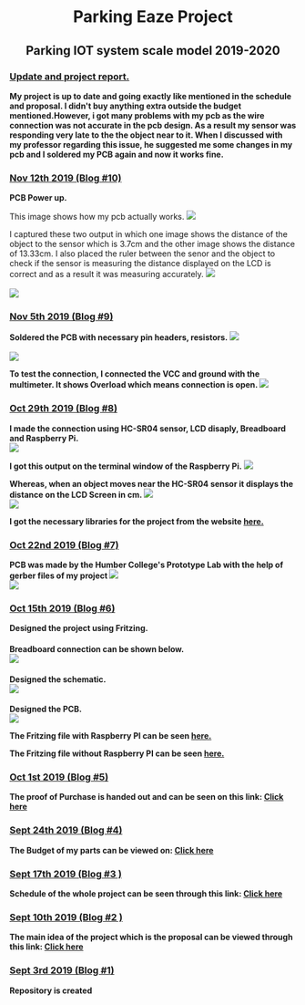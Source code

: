 <html>
	<head>
		<title>Blog</title>
	</head>
	<body>
      <h1><center>Parking Eaze Project</center></h1>
      <h2><center>Parking IOT system scale model 2019-2020</center></h2>
    </body>
	<h3><u>Update and project report.</u></h3>
	<p><b>My project is up to date and going exactly like mentioned in the schedule and proposal. I didn't buy anything 		extra outside the budget mentioned.However, i got many problems with my pcb as the wire connection was not accurate in 		the pcb design. As a result my sensor was responding very late to the the object near to it. When I discussed with my 		professor regarding this issue, he suggested me some changes in my pcb and I soldered my PCB again and now it works 		fine.</b>
	<h3><u>Nov 12th 2019 (Blog #10)</u></h3>
	<p><b>PCB Power up.</b>
	<p>This image shows how my pcb actually works.
	<img src ="https://raw.githubusercontent.com/SainaKapoor/ParkingEaze/master/Images/instr.jpg">
	<p>I captured these two output in which one image shows the distance of the object to the sensor which is 3.7cm and the 	other image shows the distance of 13.33cm. I also placed the ruler between the senor and the object to check if the 		sensor is measuring the distance displayed on the LCD is correct and as a result it was measuring accurately.
	<img src ="https://raw.githubusercontent.com/SainaKapoor/ParkingEaze/master/Images/measure2.jpg">
	<br>
	<br>
	<img src ="https://raw.githubusercontent.com/SainaKapoor/ParkingEaze/master/Images/measure1.jpg">
	<h3><u>Nov 5th 2019 (Blog #9)</u></h3>
	<p><b>Soldered the PCB with necessary pin headers, resistors.</b>
	<img src ="https://raw.githubusercontent.com/SainaKapoor/ParkingEaze/master/Images/solder1.jpg">
	<br>
	<br>
	<img src ="https://raw.githubusercontent.com/SainaKapoor/ParkingEaze/master/Images/solder2.jpg">
	<p><b>To test the connection, I connected the VCC and ground with the multimeter. It shows Overload which means 		connection is open. </b>
	<img src ="https://raw.githubusercontent.com/SainaKapoor/ParkingEaze/master/Images/test.jpg">
	<h3><u>Oct 29th 2019 (Blog #8)</u></h3>
	<p><b>I made the connection using HC-SR04 sensor, LCD disaply, Breadboard and Raspberry Pi.</b>
	<br>
	<img src ="https://raw.githubusercontent.com/SainaKapoor/ParkingEaze/master/Images/connection.jpg">
	<br>
	<p><b>I got this output on the terminal window of the Raspberry Pi.</b>
	<img src ="https://raw.githubusercontent.com/SainaKapoor/ParkingEaze/master/Images/result.jpg">
	<p><b>Whereas, when an object moves near the HC-SR04 sensor it displays the distance on the LCD Screen in cm. </b>
	<img src ="https://raw.githubusercontent.com/SainaKapoor/ParkingEaze/master/Images/display.jpg">
	<br>
	<img src ="https://raw.githubusercontent.com/SainaKapoor/ParkingEaze/master/Images/display2.jpg">
	<p><b>I got the necessary libraries for the project from the website <a href= "https://www.recantha.co.uk/blog/?p=4849"> 	here.</a>
	<h3><u>Oct 22nd 2019 (Blog #7)</u></h3>
	<p><b>PCB was made by the Humber College's Prototype Lab with the help of gerber files of my project</b>
	<img src ="https://raw.githubusercontent.com/SainaKapoor/ParkingEaze/master/Images/pcb3.jpg"> 
	<br>
	<img src ="https://raw.githubusercontent.com/SainaKapoor/ParkingEaze/master/Images/pcb4.jpg"> 
	<h3><u>Oct 15th 2019 (Blog #6)</u></h3>
	<p><b>Designed the project using Fritzing.</b>
	<h4>Breadboard connection can be shown below.
	<br>
	<img src ="https://raw.githubusercontent.com/SainaKapoor/ParkingEaze/master/Images/ceng317_bb.png">  
	<h4>Designed the schematic.
	<br>
	<img src ="https://raw.githubusercontent.com/SainaKapoor/ParkingEaze/master/Images/ceng317_schematic.png">   
	<h4>Designed the PCB.  
	<br>
	<img src ="https://raw.githubusercontent.com/SainaKapoor/ParkingEaze/master/Images/PCB.jpg">
	<p>The Fritzing file with Raspberry PI can be seen <a href="https://github.com/SainaKapoor/ParkingEaze/blob/master/Electronics/ceng317.fzz">here.</a></p>
	<p>The Fritzing file without Raspberry PI can be seen <a href="https://github.com/SainaKapoor/ParkingEaze/blob/master/Electronics/ceng317R.fzz">here.</a></p>
	<h3><u>Oct 1st 2019 (Blog #5)</u></h3>
	<p>The proof of Purchase is handed out and can be seen on this link: <a href="https://github.com/SainaKapoor/ParkingEaze/blob/master/documentation/purchase%20proof.docx">Click here</a></p>
	<h3><u>Sept 24th 2019 (Blog #4)</u></h3>
	<p>The Budget of my parts can be viewed on: <a href="https://github.com/SainaKapoor/ParkingEaze/blob/master/documentation/Budget1.xlsx">Click here</a></p>
	<h3><u>Sept 17th 2019 (Blog #3 )</u></h3>
	<p>Schedule of the whole project can be seen through this link: <a href="https://github.com/SainaKapoor/ParkingEaze/blob/master/documentation/Schedule.mpp">Click here</a></p>
		<h3><u>Sept 10th 2019 (Blog #2 )</u></h3>
	<p>The main idea of the project which is the proposal can be viewed through this link: <a href="https://github.com/SainaKapoor/ParkingEaze/blob/master/documentation/Proposal.xlsx">Click here</a></p>
		<h3><u>Sept 3rd 2019 (Blog #1)</u></h3>
	<p>Repository is created</p>
	
	
	
